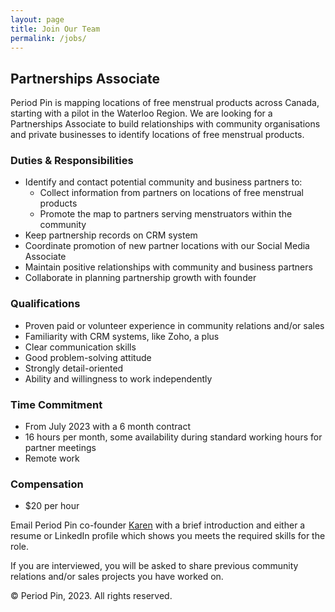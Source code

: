 ```yaml
---
layout: page
title: Join Our Team
permalink: /jobs/
---
```


## Partnerships Associate

Period Pin is mapping locations of free menstrual products across Canada, starting with a pilot in the Waterloo Region. We are looking for a Partnerships Associate to build relationships with community organisations and private businesses to identify locations of free menstrual products.


### Duties & Responsibilities

- Identify and contact potential community and business partners to:
    - Collect information from partners on locations of free menstrual products
    - Promote the map to partners serving menstruators within the community
- Keep partnership records on CRM system
- Coordinate promotion of new partner locations with our Social Media Associate
- Maintain positive relationships with community and business partners
- Collaborate in planning partnership growth with founder


### Qualifications

- Proven paid or volunteer experience in community relations and/or sales
- Familiarity with CRM systems, like Zoho, a plus
- Clear communication skills
- Good problem-solving attitude
- Strongly detail-oriented
- Ability and willingness to work independently


### Time Commitment

- From July 2023 with a 6 month contract
- 16 hours per month, some availability during standard working hours for partner meetings
- Remote work


### Compensation

- $20 per hour


Email Period Pin co-founder [Karen](mailto:findfreeproducts@periodpin.ca) with a brief introduction and either a resume or LinkedIn profile which shows you meets the required skills for the role.

If you are interviewed, you will be asked to share previous community relations and/or sales projects you have worked on.


© Period Pin, 2023. All rights reserved.